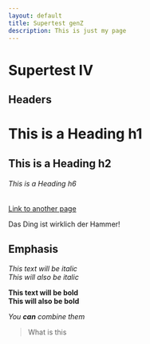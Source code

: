```yaml
---
layout: default
title: Supertest genZ
description: This is just my page
---
```


# Supertest IV

## Headers

# This is a Heading h1
## This is a Heading h2
###### This is a Heading h6

[Link to another page](./new-page.html)

Das Ding ist wirklich der Hammer!

## Emphasis

*This text will be italic*  
_This will also be italic_

**This text will be bold**  
__This will also be bold__

_You **can** combine them_

> What is this
